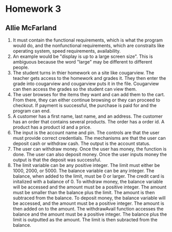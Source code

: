 # Homework 3
## Allie McFarland

1. It must contain the functional requirements, which is what the program would do, and the nonfunctional requirements, which are constraits like operating system, speed requirements, availability.
2. An example would be "display is up to a large screen size". This is ambiguous because the word "large" may be different to different people.
3. The student turns in thier homework on a site like cougarview. The teacher gets access to the homework and grades it. They then enter the grade into cougarview and cougarview puts it in the file. Cougarview can then access the grades so the student can view them.
4. The user browses for the items they want and can add them to the cart. From there, they can either continue browsing or they can proceed to checkout. If payment is successful, the purchase is paid for and the program can end.
5. A customer has a first name, last name, and an address. The customer has an order that contains several products. The order has a order id. A product has a product id and a price.
6. The input is the account name and pin. The controls are that the user must provide correct credentials. The mechanisms are that the user can deposit cash or withdraw cash. The output is the account status.
7. The user can withdraw money. Once the user has money, the function is done. The user can also deposit money. Once the user inputs money the output is that the deposit was successful.
8. The limit variable can be any positive integer. The limit must either be 1000, 2000, or 5000. The balance variable can be any integer. The balance, when added to the limit, must be 0 or larger. The credit card is initalized with a balance of 0. To withdraw money, the balance variable will be accessed and the amount must be a positive integer. The amount must be smaller than the balance plus the limit. The amount is then subtraced from the balance. To deposit money, the balance variable will be accessed, and the amount must be a positive integer. The amount is then added on to the amount. The withdrawAvail function accesses the balance and the amount must be a positive integer. The balance plus the limit is outputted as the amount. The limit is then subracted from the balance.